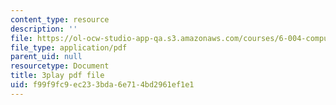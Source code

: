 ```yaml
---
content_type: resource
description: ''
file: https://ol-ocw-studio-app-qa.s3.amazonaws.com/courses/6-004-computation-structures-spring-2017/f99f9fc9ec233bda6e714bd2961ef1e1_R7U0Xezxo_0.pdf
file_type: application/pdf
parent_uid: null
resourcetype: Document
title: 3play pdf file
uid: f99f9fc9-ec23-3bda-6e71-4bd2961ef1e1
---
```

